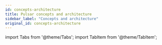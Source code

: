 ```yaml
---
id: concepts-architecture
title: Pulsar concepts and architecture
sidebar_label: "Concepts and architecture"
original_id: concepts-architecture
---
```


import Tabs from '@theme/Tabs';
import TabItem from '@theme/TabItem';











